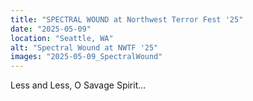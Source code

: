 ```yaml
---
title: "SPECTRAL WOUND at Northwest Terror Fest '25"
date: "2025-05-09"
location: "Seattle, WA"
alt: "Spectral Wound at NWTF '25"
images: "2025-05-09_SpectralWound"
---
```


Less and Less, O Savage Spirit...